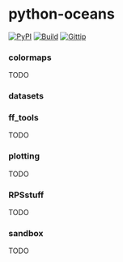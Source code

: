 # python-oceans

[![PyPI](https://badge.fury.io/py/oceans.png)](http://badge.fury.io/py/oceans)
[![Build](https://api.travis-ci.org/ocefpaf/python-oceans.png?branch=master)](https://travis-ci.org/ocefpaf/python-oceans)
[![Gittip](http://bottlepy.org/docs/dev/_static/Gittip.png)](https://www.gittip.com/ocefpaf/)

### colormaps
TODO

### datasets

### ff_tools
TODO

### plotting
TODO

### RPSstuff
TODO

### sandbox
TODO
